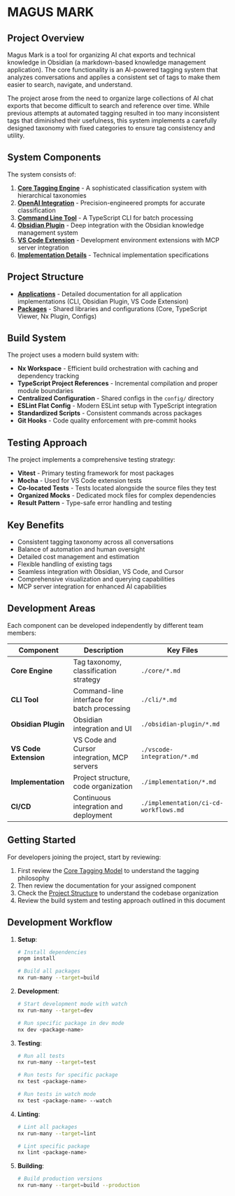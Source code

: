 # MAGUS MARK

## Project Overview

Magus Mark is a tool for organizing AI chat exports and technical knowledge in Obsidian (a markdown-based knowledge
management application). The core functionality is an AI-powered tagging system that analyzes conversations and applies
a consistent set of tags to make them easier to search, navigate, and understand.

The project arose from the need to organize large collections of AI chat exports that become difficult to search and
reference over time. While previous attempts at automated tagging resulted in too many inconsistent tags that diminished
their usefulness, this system implements a carefully designed taxonomy with fixed categories to ensure tag consistency
and utility.

## System Components

The system consists of:

1. **[Core Tagging Engine](./core/tagging-model.md)** - A sophisticated classification system with hierarchical
   taxonomies
2. **[OpenAI Integration](./core/openai-integration.md)** - Precision-engineered prompts for accurate classification
3. **[Command Line Tool](./cli/cli-overview.md)** - A TypeScript CLI for batch processing
4. **[Obsidian Plugin](./obsidian-plugin/plugin-overview.md)** - Deep integration with the Obsidian knowledge management
   system
5. **[VS Code Extension](./vscode-integration/vscode-overview.md)** - Development environment extensions with MCP server
   integration
6. **[Implementation Details](./implementation/project-structure.md)** - Technical implementation specifications

## Project Structure

- **[Applications](./apps.md)** - Detailed documentation for all application implementations (CLI, Obsidian Plugin, VS
  Code Extension)
- **[Packages](./packages.md)** - Shared libraries and configurations (Core, TypeScript Viewer, Nx Plugin, Configs)

## Build System

The project uses a modern build system with:

- **Nx Workspace** - Efficient build orchestration with caching and dependency tracking
- **TypeScript Project References** - Incremental compilation and proper module boundaries
- **Centralized Configuration** - Shared configs in the `config/` directory
- **ESLint Flat Config** - Modern ESLint setup with TypeScript integration
- **Standardized Scripts** - Consistent commands across packages
- **Git Hooks** - Code quality enforcement with pre-commit hooks

## Testing Approach

The project implements a comprehensive testing strategy:

- **Vitest** - Primary testing framework for most packages
- **Mocha** - Used for VS Code extension tests
- **Co-located Tests** - Tests located alongside the source files they test
- **Organized Mocks** - Dedicated mock files for complex dependencies
- **Result Pattern** - Type-safe error handling and testing

## Key Benefits

- Consistent tagging taxonomy across all conversations
- Balance of automation and human oversight
- Detailed cost management and estimation
- Flexible handling of existing tags
- Seamless integration with Obsidian, VS Code, and Cursor
- Comprehensive visualization and querying capabilities
- MCP server integration for enhanced AI capabilities

## Development Areas

Each component can be developed independently by different team members:

| Component             | Description                                 | Key Files                             |
| --------------------- | ------------------------------------------- | ------------------------------------- |
| **Core Engine**       | Tag taxonomy, classification strategy       | `./core/*.md`                         |
| **CLI Tool**          | Command-line interface for batch processing | `./cli/*.md`                          |
| **Obsidian Plugin**   | Obsidian integration and UI                 | `./obsidian-plugin/*.md`              |
| **VS Code Extension** | VS Code and Cursor integration, MCP servers | `./vscode-integration/*.md`           |
| **Implementation**    | Project structure, code organization        | `./implementation/*.md`               |
| **CI/CD**             | Continuous integration and deployment       | `./implementation/ci-cd-workflows.md` |

## Getting Started

For developers joining the project, start by reviewing:

1. First review the [Core Tagging Model](./core/tagging-model.md) to understand the tagging philosophy
2. Then review the documentation for your assigned component
3. Check the [Project Structure](./implementation/project-structure.md) to understand the codebase organization
4. Review the build system and testing approach outlined in this document

## Development Workflow

1. **Setup**:

   ```bash
   # Install dependencies
   pnpm install

   # Build all packages
   nx run-many --target=build
   ```

2. **Development**:

   ```bash
   # Start development mode with watch
   nx run-many --target=dev

   # Run specific package in dev mode
   nx dev <package-name>
   ```

3. **Testing**:

   ```bash
   # Run all tests
   nx run-many --target=test

   # Run tests for specific package
   nx test <package-name>

   # Run tests in watch mode
   nx test <package-name> --watch
   ```

4. **Linting**:

   ```bash
   # Lint all packages
   nx run-many --target=lint

   # Lint specific package
   nx lint <package-name>
   ```

5. **Building**:
   ```bash
   # Build production versions
   nx run-many --target=build --production
   ```
